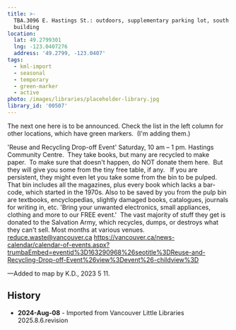 ```yaml
---
title: >-
  TBA.3096 E. Hastings St.: outdoors, supplementary parking lot, south of the
  building
location:
  lat: 49.2799301
  lng: -123.0407276
  address: '49.2799, -123.0407'
tags:
  - kml-import
  - seasonal
  - temporary
  - green-marker
  - active
photo: /images/libraries/placeholder-library.jpg
library_id: '00507'
---
```

The next one here is to be announced.
Check the list in the left column for other locations, which have green markers.  (I'm adding them.)

'Reuse and Recycling Drop-off Event'
Saturday, 10 am – 1 pm.
Hastings Community Centre.  They take books, but many are recycled to make paper.  To make sure that doesn't happen, do NOT donate them here.  But they will give you some from the tiny free table, if any.   If you are persistent, they might even let you take some from the bin to be pulped.  That bin includes all the magazines, plus every book which lacks a bar-code, which started in the 1970s. Also to be saved by you from the pulp bin are textbooks, encyclopedias, slightly damaged books, catalogues, journals for writing in, etc.
'Bring your unwanted electronics, small appliances, clothing and more to our FREE event.'  The vast majority of stuff they get is donated to the Salvation Army, which recycles, dumps, or destroys what they can't sell.
Most months at various venues.
reduce.waste@vancouver.ca
https://vancouver.ca/news-calendar/calendar-of-events.aspx?trumbaEmbed=eventid%3D163290968%26seotitle%3DReuse-and-Recycling-Drop-off-Event%26view%3Devent%26-childview%3D

—Added to map by K.D., 2023 5 11.

## History
- **2024-Aug-08** - Imported from Vancouver Little Libraries 2025.8.6.revision
